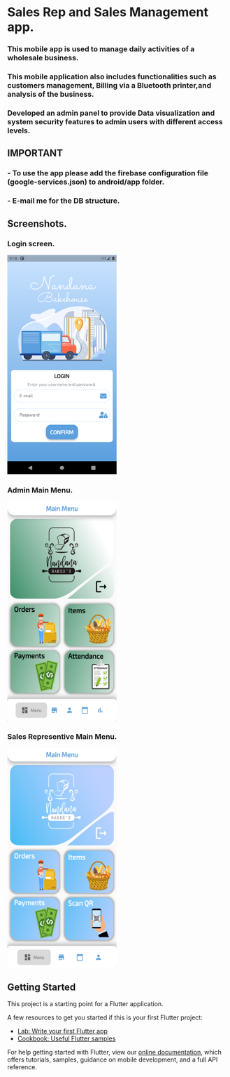 # Sales Rep and Sales Management app.

### This mobile app is used to manage daily activities of a wholesale business.
### This mobile application also includes functionalities such as customers management, Billing via a Bluetooth printer,and analysis of the business.
### Developed an admin panel to provide Data visualization and system security features to admin users with different access levels.

## IMPORTANT
### - To use the app please add the firebase configuration file (google-services.json) to android/app folder.
### - E-mail me for the DB structure.

## Screenshots.

### Login screen.
<img src="https://github.com/imesh562/sales-rep-management-app-flutter/blob/main/ss/Screenshot(2).png" width="250" height="500">

### Admin Main Menu.
<img src="https://github.com/imesh562/sales-rep-management-app-flutter/blob/main/ss/Screenshot(6).png" width="250" height="500">

### Sales Representive Main Menu.
<img src="https://github.com/imesh562/sales-rep-management-app-flutter/blob/main/ss/Screenshot(7).png" width="250" height="500">

## Getting Started

This project is a starting point for a Flutter application.

A few resources to get you started if this is your first Flutter project:

- [Lab: Write your first Flutter app](https://flutter.dev/docs/get-started/codelab)
- [Cookbook: Useful Flutter samples](https://flutter.dev/docs/cookbook)

For help getting started with Flutter, view our
[online documentation](https://flutter.dev/docs), which offers tutorials,
samples, guidance on mobile development, and a full API reference.
